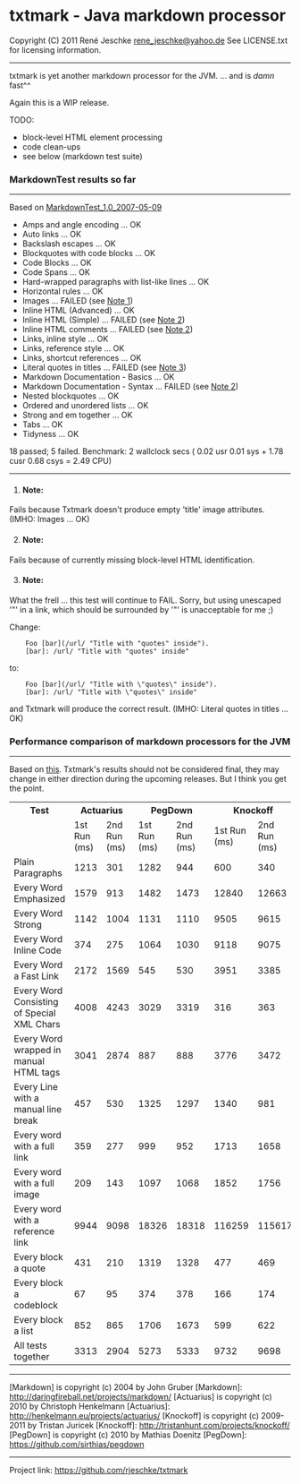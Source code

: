 # txtmark - Java markdown processor
Copyright (C) 2011 René Jeschke <rene_jeschke@yahoo.de>
See LICENSE.txt for licensing information.
***
txtmark is yet another markdown processor for the JVM.
... and is *damn* fast^^

Again this is a WIP release.

TODO:

- block-level HTML element processing
- code clean-ups
- see below (markdown test suite)

### MarkdownTest results so far
***
Based on [MarkdownTest_1.0_2007-05-09](http://daringfireball.net/projects/downloads/MarkdownTest_1.0_2007-05-09.tgz)

* Amps and angle encoding ... OK
* Auto links ... OK
* Backslash escapes ... OK
* Blockquotes with code blocks ... OK
* Code Blocks ... OK
* Code Spans ... OK
* Hard-wrapped paragraphs with list-like lines ... OK
* Horizontal rules ... OK
* Images ... FAILED (see [Note 1](#note0))
* Inline HTML (Advanced) ... OK
* Inline HTML (Simple) ... FAILED (see [Note 2](#note1))
* Inline HTML comments ... FAILED (see [Note 2](#note1))
* Links, inline style ... OK
* Links, reference style ... OK
* Links, shortcut references ... OK
* Literal quotes in titles ... FAILED (see [Note 3](#note2))
* Markdown Documentation - Basics ... OK
* Markdown Documentation - Syntax ... FAILED (see [Note 2](#note1))
* Nested blockquotes ... OK
* Ordered and unordered lists ... OK
* Strong and em together ... OK
* Tabs ... OK
* Tidyness ... OK

18 passed; 5 failed.
Benchmark:  2 wallclock secs ( 0.02 usr  0.01 sys +  1.78 cusr  0.68 csys =  2.49 CPU)

***

1. <h4 id="note0">Note:</h4>
  Fails because Txtmark doesn't produce empty 'title' image attributes.
  (IMHO: Images ... OK)

2. <h4 id="note1">Note:</h4>
  Fails because of currently missing block-level HTML identification.

3. <h4 id="note2">Note:</h4>
  What the frell ... this test will continue to FAIL.
  Sorry, but using unescaped '"' in a link, which should be surrounded
  by '"' is unacceptable for me ;)

  Change:

        Foo [bar](/url/ "Title with "quotes" inside").
        [bar]: /url/ "Title with "quotes" inside"

  to:

        Foo [bar](/url/ "Title with \"quotes\" inside").
        [bar]: /url/ "Title with \"quotes\" inside"

  and Txtmark will produce the correct result.
  (IMHO: Literal quotes in titles ... OK)

### Performance comparison of markdown processors for the JVM
***
Based on [this](http://henkelmann.eu/2011/01/10/performance_comparison_of_markdown_processor_for_the_jvm).
Txtmark's results should not be considered final, they may change in either direction
during the upcoming releases.
But I think you get the point.

<table>
  <tr><th>Test</th><th colspan="2">Actuarius</th><th colspan="2">PegDown</th><th colspan="2">Knockoff</th><th colspan="2">Txtmark</th></tr>
  <tr><td></td><td>1st Run (ms)</td><td>2nd Run (ms)</td><td>1st Run (ms)</td><td>2nd Run (ms)</td><td>1st Run (ms)</td><td>2nd Run (ms)</td><td>1st Run (ms)</td><td>2nd Run (ms)</td></tr>
  <tr><td>Plain Paragraphs</td><td>1213</td><td>301</td><td>1282</td><td>944</td><td>600</td><td>340</td><td>125</td><td>45</td></tr>
  <tr><td>Every Word Emphasized</td><td>1579</td><td>913</td><td>1482</td><td>1473</td><td>12840</td><td>12663</td><td>51</td><td>43</td></tr>
  <tr><td>Every Word Strong</td><td>1142</td><td>1004</td><td>1131</td><td>1110</td><td>9505</td><td>9615</td><td>39</td><td>39</td></tr>
  <tr><td>Every Word Inline Code</td><td>374</td><td>275</td><td>1064</td><td>1030</td><td>9118</td><td>9075</td><td>49</td><td>35</td></tr>
  <tr><td>Every Word a Fast Link</td><td>2172</td><td>1569</td><td>545</td><td>530</td><td>3951</td><td>3385</td><td>88</td><td>44</td></tr>
  <tr><td>Every Word Consisting of Special XML Chars</td><td>4008</td><td>4243</td><td>3029</td><td>3319</td><td>316</td><td>363</td><td>1303</td><td>1270</td></tr>
  <tr><td>Every Word wrapped in manual HTML tags</td><td>3041</td><td>2874</td><td>887</td><td>888</td><td>3776</td><td>3472</td><td>570</td><td>530</td></tr>
  <tr><td>Every Line with a manual line break</td><td>457</td><td>530</td><td>1325</td><td>1297</td><td>1340</td><td>981</td><td>46</td><td>43</td></tr>
  <tr><td>Every word with a full link</td><td>359</td><td>277</td><td>999</td><td>952</td><td>1713</td><td>1658</td><td>91</td><td>50</td></tr>
  <tr><td>Every word with a full image</td><td>209</td><td>143</td><td>1097</td><td>1068</td><td>1852</td><td>1756</td><td>33</td><td>33</td></tr>
  <tr><td>Every word with a reference link</td><td>9944</td><td>9098</td><td>18326</td><td>18318</td><td>116259</td><td>115617</td><td>1467</td><td>1313</td></tr>
  <tr><td>Every block a quote</td><td>431</td><td>210</td><td>1319</td><td>1328</td><td>477</td><td>469</td><td>37</td><td>37</td></tr>
  <tr><td>Every block a codeblock</td><td>67</td><td>95</td><td>374</td><td>378</td><td>166</td><td>174</td><td>62</td><td>22</td></tr>
  <tr><td>Every block a list</td><td>852</td><td>865</td><td>1706</td><td>1673</td><td>599</td><td>622</td><td>47</td><td>39</td></tr>
  <tr><td>All tests together</td><td>3313</td><td>2904</td><td>5273</td><td>5333</td><td>9732</td><td>9698</td><td>194</td><td>190</td></tr>
</table>


***
[Markdown] is copyright (c) 2004 by John Gruber 
   [Markdown]: http://daringfireball.net/projects/markdown/
[Actuarius] is copyright (c) 2010 by Christoph Henkelmann
   [Actuarius]: http://henkelmann.eu/projects/actuarius/
[Knockoff] is copyright (c) 2009-2011 by Tristan Juricek
   [Knockoff]: http://tristanhunt.com/projects/knockoff/
[PegDown] is copyright (c) 2010 by Mathias Doenitz
   [PegDown]: https://github.com/sirthias/pegdown
***
Project link: https://github.com/rjeschke/txtmark
